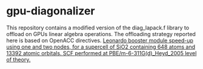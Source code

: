 # gpu-diagonalizer
This repository contains a modified version of the diag_lapack.f library to offload on GPUs linear algebra operations.
The offloading strategy reported here is based on OpenACC directives.
[Leonardo booster module speed-up using one and two nodes, for a supercell of SiO2 containing 648 atoms and 13392 atomic orbitals.
SCF performed at PBE/m-6-311G(d)_Heyd_2005 level of theory.](Leonardo_timing_SiO2_X6.png)
